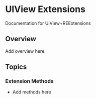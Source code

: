 # UIView Extensions

Documentation for UIView+REExtensions

## Overview

Add overview here.

## Topics

### Extension Methods

- Add methods here